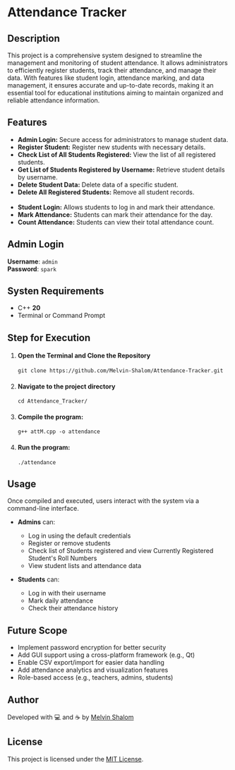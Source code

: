 <h1>Attendance Tracker</h1>

<h2>Description</h2>

<p>This project is a comprehensive system designed to streamline the management and monitoring of student attendance. It allows administrators to efficiently register students, track their attendance, and manage their data. With features like student login, attendance marking, and data management, it ensures accurate and up-to-date records, making it an essential tool for educational institutions aiming to maintain organized and reliable attendance information.</p>

<h2>Features</h2>
<ul>
	<li><strong>Admin Login:</strong> Secure access for administrators to manage student data.</li>
  	<li><strong>Register Student:</strong> Register new students with necessary details.</li>
  	<li><strong>Check List of All Students Registered:</strong> View the list of all registered students.</li>
  	<li><strong>Get List of Students Registered by Username:</strong> Retrieve student details by username.</li>
  	<li><strong>Delete Student Data:</strong> Delete data of a specific student.</li>
  	<li><strong>Delete All Registered Students:</strong> Remove all student records.</li><br>
  	<li><strong>Student Login:</strong> Allows students to log in and mark their attendance.</li>
 	<li><strong>Mark Attendance:</strong> Students can mark their attendance for the day.</li>
  	<li><strong>Count Attendance:</strong> Students can view their total attendance count.</li>
</ul>

<h2>Admin Login</h2>
<p>
	<strong>Username</strong>: <code>admin</code><br>
	<strong>Password</strong>: <code>spark</code><br>
</p>

<h2>Systen Requirements</h2>
<ul>
	<li>C++ <strong>20</strong></li>
  	<li>Terminal or Command Prompt</li>
</ul>

<h2>Step for Execution</h2>
<ol>
	<li>
		<h4>Open the Terminal and Clone the Repository</h4>
	   	<code>git clone https://github.com/Melvin-Shalom/Attendance-Tracker.git</code><br>
	</li>
	<li>
		<h4>Navigate to the project directory</h4>
	    	<code>cd Attendance_Tracker/</code>
	</li>
	<li>
    		<h4>Compile the program:</h4>
    		<code>g++ attM.cpp -o attendance</code>
	</li>
  	<li>
	    	<h4>Run the program:</h4>
    		<code>./attendance</code>
  	</li>
</ol>

## Usage

Once compiled and executed, users interact with the system via a command-line interface.

- **Admins** can:
  - Log in using the default credentials
  - Register or remove students
  - Check list of Students registered and view Currently Registered Student's Roll Numbers
  - View student lists and attendance data

- **Students** can:
  - Log in with their username
  - Mark daily attendance
  - Check their attendance history

## Future Scope

- Implement password encryption for better security
- Add GUI support using a cross-platform framework (e.g., Qt)
- Enable CSV export/import for easier data handling
- Add attendance analytics and visualization features
- Role-based access (e.g., teachers, admins, students)

## Author

Developed with 💻 and ☕ by [Melvin Shalom](https://github.com/Melvin-Shalom)

## License

This project is licensed under the [MIT License](https://opensource.org/licenses/MIT).

